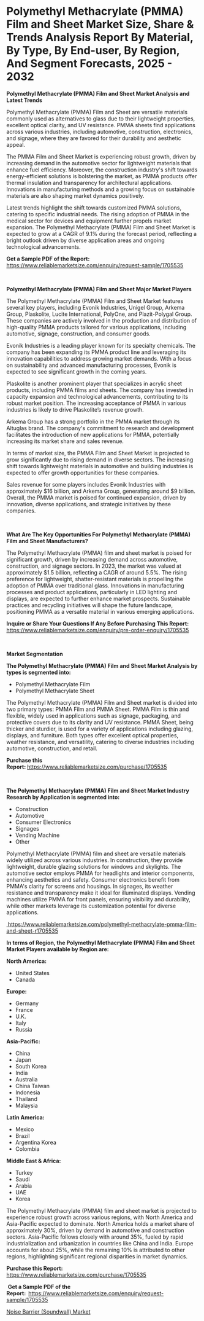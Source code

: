 <p><h1>Polymethyl Methacrylate (PMMA) Film and Sheet Market Size, Share & Trends Analysis Report By Material, By Type, By End-user, By Region, And Segment Forecasts, 2025 - 2032</h1></p><p><strong>Polymethyl Methacrylate (PMMA) Film and Sheet Market Analysis and Latest Trends</strong></p>
<p><p>Polymethyl Methacrylate (PMMA) Film and Sheet are versatile materials commonly used as alternatives to glass due to their lightweight properties, excellent optical clarity, and UV resistance. PMMA sheets find applications across various industries, including automotive, construction, electronics, and signage, where they are favored for their durability and aesthetic appeal.</p><p>The PMMA Film and Sheet Market is experiencing robust growth, driven by increasing demand in the automotive sector for lightweight materials that enhance fuel efficiency. Moreover, the construction industry's shift towards energy-efficient solutions is bolstering the market, as PMMA products offer thermal insulation and transparency for architectural applications. Innovations in manufacturing methods and a growing focus on sustainable materials are also shaping market dynamics positively.</p><p>Latest trends highlight the shift towards customized PMMA solutions, catering to specific industrial needs. The rising adoption of PMMA in the medical sector for devices and equipment further propels market expansion. The Polymethyl Methacrylate (PMMA) Film and Sheet Market is expected to grow at a CAGR of 9.1% during the forecast period, reflecting a bright outlook driven by diverse application areas and ongoing technological advancements.</p></p>
<p><strong>Get a Sample PDF of the Report:&nbsp;</strong> <a href="https://www.reliablemarketsize.com/enquiry/request-sample/1705535?utm_campaign=1840&utm_medium=2&utm_source=Github&utm_content=ia&utm_term=10012025&utm_id=polymethyl-methacrylate-pmma-film-and-sheet">https://www.reliablemarketsize.com/enquiry/request-sample/1705535</a></p>
<p>&nbsp;</p>
<p><strong>Polymethyl Methacrylate (PMMA) Film and Sheet Major Market Players</strong></p>
<p><p>The Polymethyl Methacrylate (PMMA) Film and Sheet Market features several key players, including Evonik Industries, Unigel Group, Arkema Group, Plaskolite, Lucite International, PolyOne, and Plazit-Polygal Group. These companies are actively involved in the production and distribution of high-quality PMMA products tailored for various applications, including automotive, signage, construction, and consumer goods.</p><p>Evonik Industries is a leading player known for its specialty chemicals. The company has been expanding its PMMA product line and leveraging its innovation capabilities to address growing market demands. With a focus on sustainability and advanced manufacturing processes, Evonik is expected to see significant growth in the coming years.</p><p>Plaskolite is another prominent player that specializes in acrylic sheet products, including PMMA films and sheets. The company has invested in capacity expansion and technological advancements, contributing to its robust market position. The increasing acceptance of PMMA in various industries is likely to drive Plaskolite’s revenue growth.</p><p>Arkema Group has a strong portfolio in the PMMA market through its Altuglas brand. The company's commitment to research and development facilitates the introduction of new applications for PMMA, potentially increasing its market share and sales revenue.</p><p>In terms of market size, the PMMA Film and Sheet Market is projected to grow significantly due to rising demand in diverse sectors. The increasing shift towards lightweight materials in automotive and building industries is expected to offer growth opportunities for these companies.</p><p>Sales revenue for some players includes Evonik Industries with approximately $16 billion, and Arkema Group, generating around $9 billion. Overall, the PMMA market is poised for continued expansion, driven by innovation, diverse applications, and strategic initiatives by these companies.</p></p>
<p>&nbsp;</p>
<p><strong>What Are The Key Opportunities For Polymethyl Methacrylate (PMMA) Film and Sheet Manufacturers?</strong></p>
<p><p>The Polymethyl Methacrylate (PMMA) film and sheet market is poised for significant growth, driven by increasing demand across automotive, construction, and signage sectors. In 2023, the market was valued at approximately $1.5 billion, reflecting a CAGR of around 5.5%. The rising preference for lightweight, shatter-resistant materials is propelling the adoption of PMMA over traditional glass. Innovations in manufacturing processes and product applications, particularly in LED lighting and displays, are expected to further enhance market prospects. Sustainable practices and recycling initiatives will shape the future landscape, positioning PMMA as a versatile material in various emerging applications.</p></p>
<p><strong>Inquire or Share Your Questions If Any Before Purchasing This Report:</strong> <a href="https://www.reliablemarketsize.com/enquiry/pre-order-enquiry/1705535?utm_campaign=1840&utm_medium=2&utm_source=Github&utm_content=ia&utm_term=10012025&utm_id=polymethyl-methacrylate-pmma-film-and-sheet">https://www.reliablemarketsize.com/enquiry/pre-order-enquiry/1705535</a></p>
<p>&nbsp;</p>
<p><strong>Market Segmentation</strong></p>
<p><strong>The Polymethyl Methacrylate (PMMA) Film and Sheet Market Analysis by types is segmented into:</strong></p>
<p><ul><li>Polymethyl Methacrylate Film</li><li>Polymethyl Methacrylate Sheet</li></ul></p>
<p><p>The Polymethyl Methacrylate (PMMA) Film and Sheet market is divided into two primary types: PMMA Film and PMMA Sheet. PMMA Film is thin and flexible, widely used in applications such as signage, packaging, and protective covers due to its clarity and UV resistance. PMMA Sheet, being thicker and sturdier, is used for a variety of applications including glazing, displays, and furniture. Both types offer excellent optical properties, weather resistance, and versatility, catering to diverse industries including automotive, construction, and retail.</p></p>
<p><strong>Purchase this Report:&nbsp;</strong><a href="https://www.reliablemarketsize.com/purchase/1705535?utm_campaign=1840&utm_medium=2&utm_source=Github&utm_content=ia&utm_term=10012025&utm_id=polymethyl-methacrylate-pmma-film-and-sheet">https://www.reliablemarketsize.com/purchase/1705535</a></p>
<p>&nbsp;</p>
<p><strong>The Polymethyl Methacrylate (PMMA) Film and Sheet Market Industry Research by Application is segmented into:</strong></p>
<p><ul><li>Construction</li><li>Automotive</li><li>Consumer Electronics</li><li>Signages</li><li>Vending Machine</li><li>Other</li></ul></p>
<p><p>Polymethyl Methacrylate (PMMA) film and sheet are versatile materials widely utilized across various industries. In construction, they provide lightweight, durable glazing solutions for windows and skylights. The automotive sector employs PMMA for headlights and interior components, enhancing aesthetics and safety. Consumer electronics benefit from PMMA's clarity for screens and housings. In signages, its weather resistance and transparency make it ideal for illuminated displays. Vending machines utilize PMMA for front panels, ensuring visibility and durability, while other markets leverage its customization potential for diverse applications.</p></p>
<p><a href="https://www.reliablemarketsize.com/polymethyl-methacrylate-pmma-film-and-sheet-r1705535?utm_campaign=1840&utm_medium=2&utm_source=Github&utm_content=ia&utm_term=10012025&utm_id=polymethyl-methacrylate-pmma-film-and-sheet">&nbsp;https://www.reliablemarketsize.com/polymethyl-methacrylate-pmma-film-and-sheet-r1705535</a></p>
<p><strong>In terms of Region, the Polymethyl Methacrylate (PMMA) Film and Sheet Market Players available by Region are:</strong></p>
<p>
    <p> <strong> North America: </strong>
        <ul>
            <li>United States</li>
            <li>Canada</li>
        </ul>
        </p> 
    <p> <strong> Europe: </strong>
        <ul>
            <li>Germany</li>
            <li>France</li>
            <li>U.K.</li>
            <li>Italy</li>
            <li>Russia</li>
        </ul>
        </p> 
    <p> <strong> Asia-Pacific: </strong>
        <ul>
            <li>China</li>
            <li>Japan</li>
            <li>South Korea</li>
            <li>India</li>
            <li>Australia</li>
            <li>China Taiwan</li>
            <li>Indonesia</li>
            <li>Thailand</li>
            <li>Malaysia</li>
        </ul>
        </p> 
    <p> <strong> Latin America: </strong>
        <ul>
            <li>Mexico</li>
            <li>Brazil</li>
            <li>Argentina Korea</li>
            <li>Colombia</li>
        </ul>
        </p> 
    <p> <strong> Middle East & Africa: </strong>
        <ul>
            <li>Turkey</li>
            <li>Saudi</li>
            <li>Arabia</li>
            <li>UAE</li>
            <li>Korea</li>
        </ul>
    </p>
    </p>
<p><p>The Polymethyl Methacrylate (PMMA) film and sheet market is projected to experience robust growth across various regions, with North America and Asia-Pacific expected to dominate. North America holds a market share of approximately 30%, driven by demand in automotive and construction sectors. Asia-Pacific follows closely with around 35%, fueled by rapid industrialization and urbanization in countries like China and India. Europe accounts for about 25%, while the remaining 10% is attributed to other regions, highlighting significant regional disparities in market dynamics.</p></p>
<p><strong>Purchase this Report: </strong><a href="https://www.reliablemarketsize.com/purchase/1705535?utm_campaign=1840&utm_medium=2&utm_source=Github&utm_content=ia&utm_term=10012025&utm_id=polymethyl-methacrylate-pmma-film-and-sheet">https://www.reliablemarketsize.com/purchase/1705535</a></p>
<p>&nbsp;<strong>Get a Sample PDF of the Report:&nbsp;&nbsp;</strong><a href="https://www.reliablemarketsize.com/enquiry/request-sample/1705535?utm_campaign=1840&utm_medium=2&utm_source=Github&utm_content=ia&utm_term=10012025&utm_id=polymethyl-methacrylate-pmma-film-and-sheet">https://www.reliablemarketsize.com/enquiry/request-sample/1705535</a></p>
<p><strong></strong></p>
<p><p><a href="https://github.com/vimar16th/Market-Research-Report-List-7/blob/main/noise-barrier-soundwall-market.md?utm_campaign=1840&utm_medium=2&utm_source=Github&utm_content=ia&utm_term=10012025&utm_id=polymethyl-methacrylate-pmma-film-and-sheet">Noise Barrier (Soundwall) Market</a></p></p>
